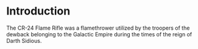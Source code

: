 # Introduction

The CR-24 Flame Rifle was a flamethrower utilized by the troopers of the dewback belonging to the Galactic Empire during the times of the reign of Darth Sidious.
